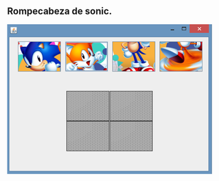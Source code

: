## Rompecabeza de sonic.
![hloa](https://github.com/Emanuel-rdz-m/sonicPuzzle/blob/master/imagenes/image.png?raw=true)
